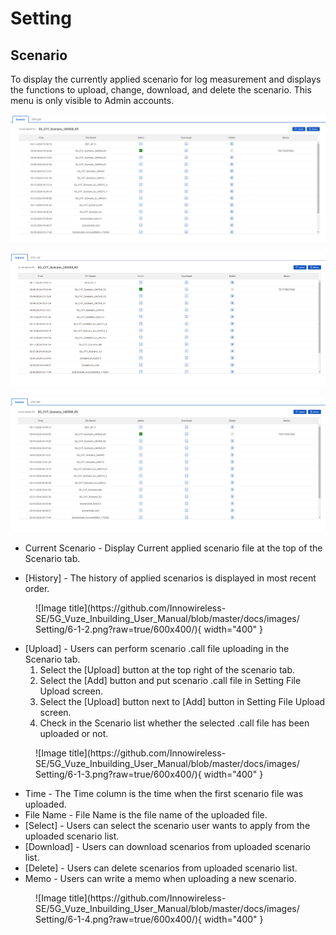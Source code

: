 # Setting

## Scenario 

To display the currently applied scenario for log measurement and displays the functions to upload, change, download, and delete the scenario. This menu is only visible to Admin accounts.

<p align="center">
  <img src="https://github.com/Innowireless-SE/5G_Vuze_Inbuilding_User_Manual/blob/master/docs/images/Setting/6-1-1.png?raw=true">
</p>

<p align="center">
  <img src="https://github.com/Innowireless-SE/5G_Vuze_Inbuilding_User_Manual/blob/master/docs/images/Setting/5.png?raw=true">
</p>

<p align="center">
  <img src="https://github.com/Innowireless-SE/5G_Vuze_Inbuilding_User_Manual/blob/master/docs/images/Setting/6.png?raw=true">
</p>


- Current Scenario - 	Display Current applied scenario file at the top of the Scenario tab.



- [History]	- The history of applied scenarios is displayed in most recent order.

<figure markdown="span">
  ![Image title](https://github.com/Innowireless-SE/5G_Vuze_Inbuilding_User_Manual/blob/master/docs/images/Setting/6-1-2.png?raw=true/600x400/){ width="400"  }
  <figcaption></figcaption>
</figure>




- [Upload]	- Users can perform scenario .call file uploading in the Scenario tab.
	1. Select the [Upload] button at the top right of the scenario tab.
	2. Select the [Add] button and put scenario .call file in Setting File Upload screen.
	3. Select the [Upload] button next to [Add] button in Setting File Upload screen.
	4. Check in the Scenario list whether the selected .call file has been uploaded or not.
       
<figure markdown="span">
  ![Image title](https://github.com/Innowireless-SE/5G_Vuze_Inbuilding_User_Manual/blob/master/docs/images/Setting/6-1-3.png?raw=true/600x400/){ width="400"  }
  <figcaption></figcaption>
</figure>




- Time	- The Time column is the time when the first scenario file was uploaded.
- File Name	- File Name is the file name of the uploaded file.
- [Select]	- Users can select the scenario user wants to apply from the uploaded scenario list.
- [Download]	- Users can download scenarios from uploaded scenario list.
- [Delete]	- Users can delete scenarios from uploaded scenario list.
- Memo	- Users can write a memo when uploading a new scenario.
<figure markdown="span">
  ![Image title](https://github.com/Innowireless-SE/5G_Vuze_Inbuilding_User_Manual/blob/master/docs/images/Setting/6-1-4.png?raw=true/600x400/){ width="400"  }
  <figcaption></figcaption>
</figure>

 